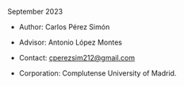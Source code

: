September 2023

-  Author: Carlos Pérez Simón

-  Advisor: Antonio López Montes

-  Contact: cperezsim212@gmail.com

-  Corporation: Complutense University of Madrid.


